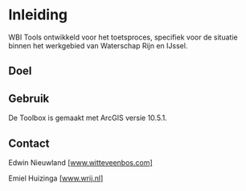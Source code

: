 # Inleiding
WBI Tools ontwikkeld voor het toetsproces, specifiek voor de situatie binnen het werkgebied van Waterschap Rijn en IJssel. 

## Doel



## Gebruik
De Toolbox is gemaakt met ArcGIS versie 10.5.1. 


## Contact

Edwin Nieuwland [www.witteveenbos.com]

Emiel Huizinga [www.wrij.nl]
